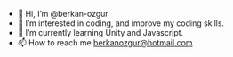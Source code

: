 - 👋 Hi, I’m @berkan-ozgur
- 👀 I’m interested in coding, and improve my coding skills.
- 🌱 I’m currently learning Unity and Javascript.
- 📫 How to reach me berkanozgur@hotmail.com

<!---
berkan-ozgur/berkan-ozgur is a ✨ special ✨ repository because its `README.md` (this file) appears on your GitHub profile.
You can click the Preview link to take a look at your changes.
--->
